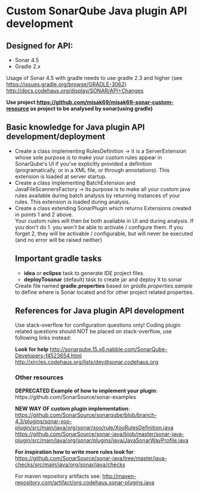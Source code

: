 


<h1>Custom SonarQube Java plugin API development</h1>

<h2>Designed for API:</h2>
<ul>
<li>Sonar 4.5</li>
<li>Gradle 2.x</li>
</ul>

Usage of Sonar 4.5 with gradle needs to use gradle 2.3 and higher (see https://issues.gradle.org/browse/GRADLE-3062)
http://docs.codehaus.org/display/SONAR/API+Changes

<b>Use project https://github.com/misak69/misak69-sonar-custom-resource as project to be analysed by sonar(using gradle)</b>

<h2>Basic knowledge for Java plugin API development/deployment</h2>

<ul>
<li>Create a class implementing RulesDefinition -> it is a ServerExtension whose sole purpose is to make your custom 
rules appear in SonarQube's UI if you've explicitly provided a definition (programatically, or in a XML file, or through annotations).
This extension is loaded at server startup.</li>
<li>Create a class implementing BatchExtension and JavaFileScannersFactory -> its purpose is to make all your custom 
java rules available during batch analysis by returning instances of your rules. This extension is loaded during analysis.</li>
<li>Create a class extending SonarPlugin which returns Extensions created in points 1 and 2 above.</li>
<div>Your custom rules will then be both available in UI and during analysis. 
If you don't do 1. you won't be able to activate / configure them. 
If you forget 2, they will be activable / configurable, but will never be executed (and no error will be raised neither)
</div>


<h2>Important gradle tasks</h2>
<ul>
<li><b>idea</b> or <b>eclipse</b> task to generate IDE project files.</li>
<li><b>deployTosonar</b> (default) task to create jar and deploy it to sonar</li>
</ul>

<div>Create file named <b>gradle.properties</b> based on <i>gradle.properties.sample</i> to define where is Sonar located 
and for other project related properties.</div>

<h2>References for Java plugin API development</h2>
Use stack-overflow for configuration questions only!
Coding plugin related questions should NOT be placed on stack-overflow, use following links instead:

<b>Look for help</B>
http://sonarqube.15.x6.nabble.com/SonarQube-Developers-f4523654.html
http://xircles.codehaus.org/lists/dev@sonar.codehaus.org


<h3>Other resources</h3>
<b>DEPRECATED Example of how to implement your plugin</b>:
https://github.com/SonarSource/sonar-examples

<b>NEW WAY OF custom plugin implementation</b>:
https://github.com/SonarSource/sonarqube/blob/branch-4.3/plugins/sonar-xoo-plugin/src/main/java/org/sonar/xoo/rule/XooRulesDefinition.java
https://github.com/SonarSource/sonar-java/blob/master/sonar-java-plugin/src/main/java/org/sonar/plugins/java/JavaSonarWayProfile.java

<b>For inspiration how to write more rules look for</b>:
https://github.com/SonarSource/sonar-java/tree/master/java-checks/src/main/java/org/sonar/java/checks

For maven repository artifacts see: http://maven-repository.com/artifact/org.codehaus.sonar-plugins.java


